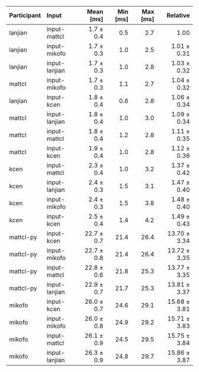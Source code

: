 | Participant | Input | Mean [ms] | Min [ms] | Max [ms] | Relative |
|:---|:---|---:|---:|---:|---:|
| lanjian | input-mattcl | 1.7 ± 0.4 | 0.5 | 2.7 | 1.00 |
| lanjian | input-mikofo | 1.7 ± 0.3 | 1.0 | 2.5 | 1.01 ± 0.31 |
| lanjian | input-lanjian | 1.7 ± 0.3 | 1.0 | 2.8 | 1.03 ± 0.32 |
| mattcl | input-mikofo | 1.7 ± 0.3 | 1.1 | 2.7 | 1.04 ± 0.32 |
| lanjian | input-kcen | 1.8 ± 0.4 | 0.6 | 2.8 | 1.06 ± 0.34 |
| mattcl | input-lanjian | 1.8 ± 0.4 | 1.0 | 3.0 | 1.09 ± 0.34 |
| mattcl | input-mattcl | 1.8 ± 0.4 | 1.2 | 2.8 | 1.11 ± 0.35 |
| mattcl | input-kcen | 1.9 ± 0.4 | 1.0 | 2.8 | 1.12 ± 0.36 |
| kcen | input-mattcl | 2.3 ± 0.4 | 1.0 | 3.2 | 1.37 ± 0.42 |
| kcen | input-lanjian | 2.4 ± 0.3 | 1.5 | 3.1 | 1.47 ± 0.40 |
| kcen | input-mikofo | 2.4 ± 0.3 | 1.5 | 3.8 | 1.48 ± 0.40 |
| kcen | input-kcen | 2.5 ± 0.4 | 1.4 | 4.2 | 1.49 ± 0.43 |
| mattcl-py | input-kcen | 22.7 ± 0.7 | 21.4 | 26.4 | 13.70 ± 3.34 |
| mattcl-py | input-mikofo | 22.7 ± 0.8 | 21.4 | 26.4 | 13.72 ± 3.35 |
| mattcl-py | input-mattcl | 22.8 ± 0.6 | 21.8 | 25.3 | 13.77 ± 3.35 |
| mattcl-py | input-lanjian | 22.9 ± 0.7 | 21.7 | 25.3 | 13.81 ± 3.37 |
| mikofo | input-kcen | 26.0 ± 0.7 | 24.6 | 29.1 | 15.68 ± 3.81 |
| mikofo | input-mikofo | 26.0 ± 0.8 | 24.9 | 29.2 | 15.71 ± 3.83 |
| mikofo | input-mattcl | 26.1 ± 0.9 | 24.5 | 29.5 | 15.75 ± 3.84 |
| mikofo | input-lanjian | 26.3 ± 0.9 | 24.8 | 29.7 | 15.86 ± 3.87 |
